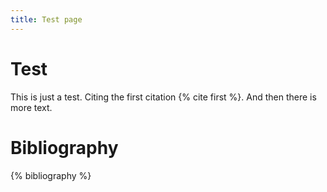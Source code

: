 ```yaml
---
title: Test page
---
```


# Test

This is just a test. Citing the first citation {% cite first %}. And then
there is more text.

# Bibliography

{% bibliography %}
